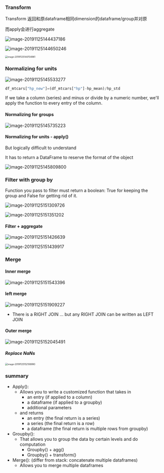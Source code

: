 ### Transform

Transform 返回和原dataframe相同dimension的dataframe/group并对原

而apply会进行aggregate

![image-20191125144437186](1.08.13_Transform.assets/image-20191125144437186.png)

![image-20191125144650246](1.08.13_Transform.assets/image-20191125144650246.png)

<img src="1.08.13_Transform.assets/image-20191125144704961.png" alt="image-20191125144704961" style="zoom:50%;" />

### Normalizing for units

![image-20191125145533277](1.08.13_Transform.assets/image-20191125145533277.png)

```python
df_mtcars["hp_new"]=(df_mtcars["hp"]-hp_mean)/hp_std
```

If we take a column (series) and minus or divide by a numeric number, we'll apply the function to every entry of the column.

#### Normalizing for groups

![image-20191125145735223](1.08.13_Transform.assets/image-20191125145735223.png)

#### Normalizing for units - apply()

But logically difficult to understand

It has to return a DataFrame to reserve the format of the object

![image-20191125145809800](1.08.13_Transform.assets/image-20191125145809800.png)

### Filter with group by

Function you pass to filter must return a boolean: True for keeping the group and False for getting rid of it. 

![image-20191125151309726](1.08.13_Transform.assets/image-20191125151309726.png)

![image-20191125151351202](1.08.13_Transform.assets/image-20191125151351202.png)

#### Filter + aggregate

![image-20191125151426639](1.08.13_Transform.assets/image-20191125151426639.png)

![image-20191125151439917](1.08.13_Transform.assets/image-20191125151439917.png)

### Merge

#### Inner merge

![image-20191125151543396](1.08.13_Transform.assets/image-20191125151543396.png)

#### left merge

![image-20191125151909227](1.08.13_Transform.assets/image-20191125151909227.png)

- There is a RIGHT JOIN ... but any RIGHT JOIN can be written as LEFT JOIN 

#### Outer merge

![image-20191125152045491](1.08.13_Transform.assets/image-20191125152045491.png)

##### Replace NaNs

<img src="1.08.13_Transform_Merge.assets/image-20191125152106990.png" alt="image-20191125152106990" style="zoom:50%;" />

### summary

- Apply(): 
  - Allows you to write a customized function that takes in 
    - an entry (if applied to a column) 
    - a dataframe (if applied to a groupby) 
    - additional parameters 
  - and returns
    - an entry (the final return is a series) 
    - a series (the final return is a row) 
    - a dataframe (the final return is multiple rows from groupby) 
- Groupby(): 
  - That allows you to group the data by certain levels and do computation
    - Groupby() + agg() 
    - Groupby() + transform() 
- Merge(): (differ from stack: concatenate multiple dataframes)
  - Allows you to merge multiple dataframes 